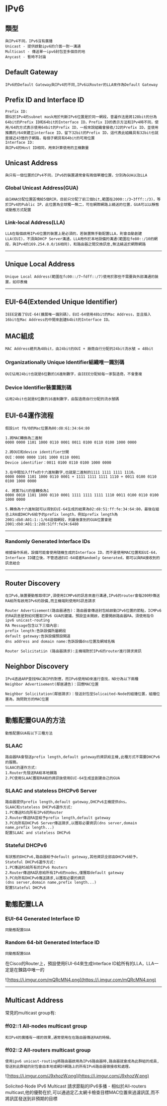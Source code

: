 # IPv6 #

## 類型 ##

    與IPv4不同，IPv6沒有廣播
    Unicast - 提供啟動ipv6的介面一對一溝通
    Multicast - 傳送單一ipv6封包至多個目的地
    Anycast - 暫時不討論

## Default Gateway ##

    IPv6的Default Gateway與IPv4的不同,IPv6以Router的LLA來作為Default Gateway
    
## Prefix ID and Interface ID ##
    
    Prefix ID:
    類似於IPv4的subnet mask用於判斷IPv6位置是於同一網段，普遍作法是將128bit的分為64bit的Prefix ID和64bit的Interface ID，Prefix ID的表示方法和IPv4時不同，使用/64的方式表示使用64bit的Prefix ID，一般來說組織會接收/32的Prefix ID，並使用推薦的/64來建立interface ID，留下32bit的Prefix ID，這代表此組織具有32bit也就是接近43憶的子網路，每個子網具有64bit的可用位置    
    Interface ID:
    與IPv4的Host ID相同，用來計算使用的主機數量
    
## Unicast Address ##
    
    與只有一個位置的IPv4不同，IPv6的裝置通常會有兩個單播位置，分別為GUA以及LLA

### Global Unicast Address(GUA) ###
    
    由IANA分配位置區塊給5個RIR，目前只分配了前三個bit,範圍在2000::/3~3fff::/3)，等於IPv4的Public IP，此位置為全球獨一無二，可在網際網路上繞送的位置，GUA可以以靜態或動態方式配置
    
### Link-local Address(LLA) ###

    LLA在每個啟用IPv6位置的裝置上是必須的，若裝置無手動配置LLA，則會自動創建LLA(EUI)，不須與DHCP Server溝通，LLA用作於本地設備的溝通(範圍在fe80::/10的網段，與IPv4的169.254.0.0/16相同)，和路由器之間交換訊息,無法繞送於網際網路

--- 

## Unique Local Address ##
    
    Unique Local Address(範圍在fc00::/7~fdff::/7)使用於那些不需要與外部溝通的裝置，如印表機

---

## EUI-64(Extended Unique Identifier) ##
    
    IEEE定義了EUI-64(擴展唯一識別碼)，EUI-64使用48bit的Mac Address，並且插入16bit在Mac Address的中間來創建64bit的Interface ID。
    
## MAC組成 ##

    MAC Address總共為48bit，由24bit的OUI + 廠商自行分配的24bit流水號 = 48bit

### Organizationally Unique Identifier組織唯一識別碼 ###
    
    OUI佔用24bit也就是6位數的16進制數字，由IEEE分配給每一家製造商，不會重複
    
### Device Identifier裝置識別碼 ###

    佔用24bit也就是6位數的16進制數字，由製造商自行分配的流水號碼
    
## EUI-64運作流程 ##
    
    假設int f0/0的Mac位置為00:d8:61:34:64:80

    1.將MAC轉換為二進制
    0000 0000 1101 1000 0110 0001 0011 0100 0110 0100 1000 0000

    2.將OUI和device identifier分開
    OUI：0000 0000 1101 1000 0110 0001
    Device identifier：0011 0100 0110 0100 1000 0000
    
    3.在中間加入fffe的十六進制數字,也就是二進制的1111 1111 1111 1110。
    0000 0000 1101 1000 0110 0001 + 1111 1111 1111 1110 + 0011 0100 0110 0100 1000 0000

    4. 將第7bit的值轉換為1
    0000 0010 1101 1000 0110 0001 1111 1111 1111 1110 0011 0100 0110 0100 1000 0000
    
    5.轉換為十六進制就可以得到EUI-64生成的結果為02:d8:51:ff:fe:34:64:80，最後在組合上RA或DHCPv6給予的prefix length，例如prefix length為2001:db8:A01:1::1/64這個網段，則最後拿到的GUA位置會是2001:db8:A01:1:2d8:51ff:fe34:6480
    
---

### Randomly Generated Interface IDs ###

    根據操作系統，設備可能會使用隨機生成的Interface ID，而不是使用MAC位置和EUI-64，Interface ID建立後，不管透過EUI-64或者Randomly Generated，都可以與RA接收到的訊息結合

---

## Router Discovery ##

    在IPv6,裝置要動態取得IP,須使用ICMPv6的訊息來進行溝通,IPv6的router會每200秒傳送RA給所有啟用IPv6的設備,而主機端則使用RS訊息請求

    Router Advertisement(路由器通告)：路由器會傳送封包給啟動IPv6位置的節點，ICMPv6的RA訊息是對如何獲取IPv6 GUA的建議，預設並未開啟，若要開啟路由器RA，須使用指令ipv6 unicast-routing
    RA Message包含以下三個內容:
    prefix length:告訴設備所屬網段
    default gateway:告訴設備預設閘道
    dns address and domain name:告訴設備dns位置及網域名稱
        
    Router Solicitatiin (路由器請求):主機端對於IPv6的router進行請求資訊

## Neighbor Discovery ##

    IPv4透過ARP查找MAC與IP的對應，而IPv6使用ND來進行查找，ND分為以下兩種
    Neighbor Advertisement(鄰居通告)：回應MAC位置 

    Neighbor Solicitation(鄰居請求)：發送封包至Solicaited-Node的組播位置，組播位置為，詢問對方的MAC位置

---

## 動態配置GUA的方法 ###

    動態配置GUA有以下三種方法

### SLAAC ###
    路由器RA會發送prefix length,default gateway的資訊給主機,此種方式不需要DHCPv6的服務。
    SLAAC的運作方式:
    1.Router先發送RA給本地鍊路
    2.PC使用SLAAC獲取RA給的資訊後使用EUI-64生成並創建自己的GUA

### SLAAC and stateless DHCPv6 Server ###
    路由器提供prefix length,default gateway,DHCPv6主機提供dns。
    SLAAC和stateless DHCPv6運作方式:
    1.PC傳送RS向所有IPv6的Router
    2.Router傳送RA並給予prefix length,default gateway
    3.PC向所有DHCPv6 Server傳送請求,以獲取必要資訊(dns server,domain name,prefix length...)
    配置SLAAC and stateless DHCPv6


### Stateful DHCPv6 ###
    有狀態的DHCPv6,路由器給予default gateway,其他資訊全部由DHCPv6給予。
    Stateful DHCPv6運作方式:
    1.PC傳送RS給所有的IPv6 Routers
    2.Router傳送RA訊息給所有IPv6的nodes,僅獲取default gateway
    3.PC向所有DHCPv6傳送請求,以獲取必要的資訊
    (dns server,domain name,prefix length...)
    配置Stateful DHCPv6

## 動態配置LLA ##

### EUI-64 Generated Interface ID ###
    同動態配置GUA

### Random 64-bit Generated Interface ID ###
    同動態配置GUA

在Cisco的Router上，預設使用EUI-64來生成Interface ID給所有的LLA，LLA一定是在鍊路中唯一的

![https://i.imgur.com/mQRcMN4.png](https://i.imgur.com/mQRcMN4.png)

---

## Multicast Address

常見的multicast group有:
### ff02::1 All-nodes multicast group ###
    和IPv4的廣播有一樣的效果,通常使用在在路由器傳送RA的時候。

### ff02::2 All-routers multicast group ###
    使用ipv6 unicast-routing將路由器啟用為IPv6路由器時,路由器就會成為此群組的成員,發送到此群組的封包會由本地或網計網路上的所有IPv6路由器做接收和處理。

![https://i.imgur.com/J9xhozW.png](https://i.imgur.com/J9xhozW.png)

Solicited-Node IPv6 Multicast 請求節點的IPv6多播 - 相似於All-routers multicast,他的優勢在於,可以通過定乙太網卡檢查目標MAC位置來過濾訊匡,而不將訊匡發送到非預期的目標